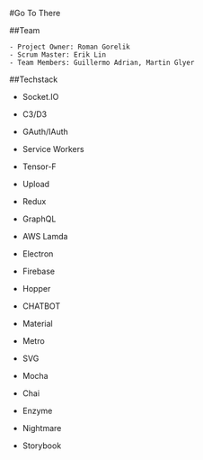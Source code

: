 #Go To There

##Team

    - Project Owner: Roman Gorelik
    - Scrum Master: Erik Lin
    - Team Members: Guillermo Adrian, Martin Glyer


##Techstack

- Socket.IO
- C3/D3
- GAuth/IAuth
- Service Workers
- Tensor-F
- Upload
- Redux
- GraphQL
- AWS Lamda
- Electron
- Firebase
- Hopper
- CHATBOT

- Material
- Metro
- SVG

- Mocha
- Chai
- Enzyme
- Nightmare
- Storybook